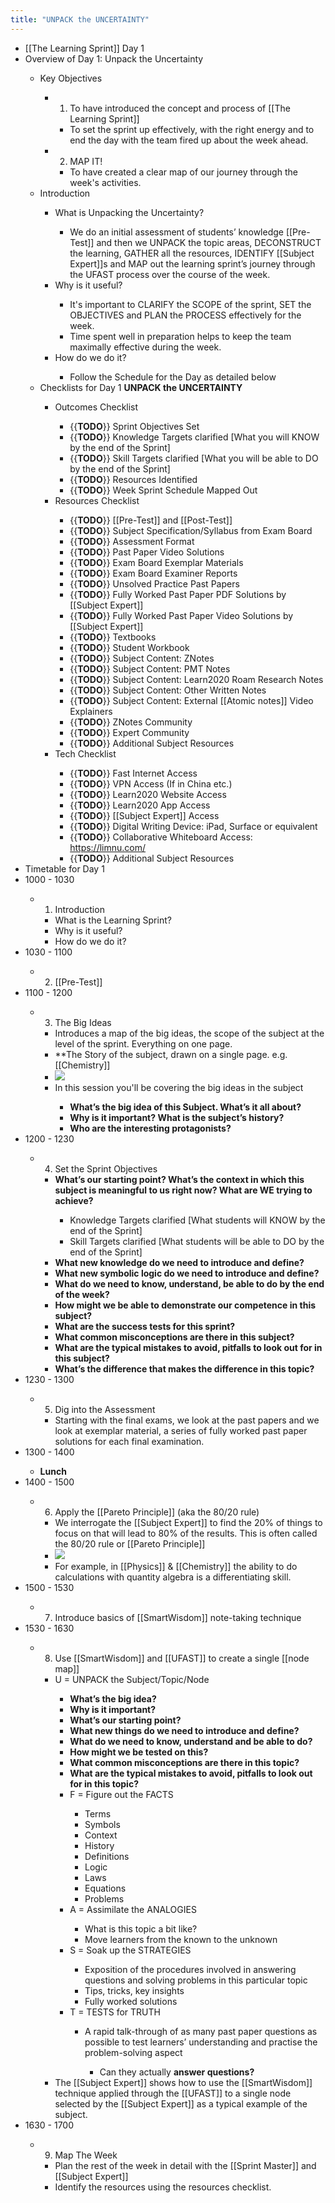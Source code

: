 ```yaml
---
title: "UNPACK the UNCERTAINTY"
---
```


- [[The Learning Sprint]] Day 1<span id='ex-jvU0Dk'/>
- Overview of Day 1: Unpack the Uncertainty<span id='I07RYqMRi'/>
    - Key Objectives<span id='FdM-Cczzi'/>
        - 1. To have introduced the concept and process of [[The Learning Sprint]]<span id='NePX5LBc2'/>
            - To set the sprint up effectively, with the right energy and to end the day with the team fired up about the week ahead.<span id='hTPRBQsQg'/>
        - 2. MAP IT!<span id='diQ_apClK'/>
            - To have created a clear map of our journey through the week's activities.<span id='0pMjgBF12'/>
    - Introduction<span id='eaYqLWsm3'/>
        - What is Unpacking the Uncertainty?<span id='yiTwtzSEW'/>
            - We do an initial assessment of students’ knowledge [[Pre-Test]] and then we UNPACK the topic areas, DECONSTRUCT the learning, GATHER all the resources, IDENTIFY [[Subject Expert]]s and MAP out the learning sprint’s journey through the UFAST process over the course of the week.<span id='zwuRLvjNl'/>
        - Why is it useful?<span id='-Q1dqL6NG'/>
            - It's important to CLARIFY the SCOPE of the sprint, SET the OBJECTIVES and PLAN the PROCESS effectively for the week.<span id='A9ElR0Vtk'/>
            - Time spent well in preparation helps to keep the team maximally effective during the week.<span id='DvXJguAX0'/>
        - How do we do it?<span id='Ghz2RGjyM'/>
            - Follow the Schedule for the Day as detailed below<span id='-RjuFkpOA'/>
    - Checklists for Day 1 **UNPACK the UNCERTAINTY**<span id='eFpMqXG4I'/>
        - Outcomes Checklist<span id='nvnwQiYaU'/>
            - {{**TODO**}} Sprint Objectives Set<span id='cMK_-Fky4'/>
            - {{**TODO**}} Knowledge Targets clarified [What you will KNOW by the end of the Sprint]<span id='P0_xyGq6T'/>
            - {{**TODO**}} Skill Targets clarified [What you will be able to DO by the end of the Sprint]<span id='EocOg3h0p'/>
            - {{**TODO**}} Resources Identified<span id='UE_8iokV2'/>
            - {{**TODO**}} Week Sprint Schedule Mapped Out<span id='yK58mby3x'/>
        - Resources Checklist<span id='ryZ2Iagti'/>
            - {{**TODO**}} [[Pre-Test]] and [[Post-Test]]<span id='QynUiYlX4'/>
            - {{**TODO**}} Subject Specification/Syllabus from Exam Board<span id='cLy2YPbbg'/>
            - {{**TODO**}} Assessment Format<span id='b_-kqWEba'/>
            - {{**TODO**}} Past Paper Video Solutions<span id='cfTFsfzHF'/>
            - {{**TODO**}} Exam Board Exemplar Materials<span id='ri_DlXkGC'/>
            - {{**TODO**}} Exam Board Examiner Reports<span id='BL5cU3hDN'/>
            - {{**TODO**}} Unsolved Practice Past Papers<span id='L7hOx8o60'/>
            - {{**TODO**}} Fully Worked Past Paper PDF Solutions by [[Subject Expert]]<span id='5dZC7WTUH'/>
            - {{**TODO**}} Fully Worked Past Paper Video Solutions by [[Subject Expert]]<span id='ScG3Jjlp7'/>
            - {{**TODO**}} Textbooks<span id='Oxmh8Btgc'/>
            - {{**TODO**}} Student Workbook<span id='bHaZq8cHR'/>
            - {{**TODO**}} Subject Content: ZNotes<span id='XzNv21_Ko'/>
            - {{**TODO**}} Subject Content: PMT Notes<span id='Z7vlW7dLo'/>
            - {{**TODO**}} Subject Content: Learn2020 Roam Research Notes<span id='C4SpP0TC7'/>
            - {{**TODO**}} Subject Content: Other Written Notes<span id='j0UAzRH43'/>
            - {{**TODO**}} Subject Content: External [[Atomic notes]] Video Explainers<span id='-Z3fXEFDo'/>
            - {{**TODO**}} ZNotes Community<span id='qkXiH_j8Z'/>
            - {{**TODO**}} Expert Community<span id='nEYOvin2v'/>
            - {{**TODO**}} Additional Subject Resources<span id='HNlCrjkXv'/>
        - Tech Checklist<span id='4HvTAkzVO'/>
            - {{**TODO**}} Fast Internet Access<span id='hEO36o9VX'/>
            - {{**TODO**}} VPN Access (If in China etc.)<span id='EBAw6UgOx'/>
            - {{**TODO**}} Learn2020 Website Access<span id='357KUIc0S'/>
            - {{**TODO**}} Learn2020 App Access<span id='vQsCw1Ogg'/>
            - {{**TODO**}} [[Subject Expert]] Access<span id='pqNQfvhyf'/>
            - {{**TODO**}} Digital Writing Device: iPad, Surface or equivalent<span id='5DZqMx6l1'/>
            - {{**TODO**}} Collaborative Whiteboard Access: https://limnu.com/<span id='3k_4El4j-'/>
            - {{**TODO**}} Additional Subject Resources<span id='LrPLLlyvy'/>
- Timetable for Day 1<span id='Ec6EOKJ9z'/>
- 1000 - 1030<span id='iu83AXYh_'/>
    - 1. Introduction<span id='8F4j2291v'/>
        - What is the Learning Sprint?<span id='oMAeH2TvV'/>
        - Why is it useful?<span id='MYgUB4XHm'/>
        - How do we do it?<span id='Lx_Gz3Kj6'/>
- 1030 - 1100<span id='iOwTvno-L'/>
    - 2. [[Pre-Test]]<span id='tiyLeBder'/>
- 1100 - 1200<span id='xc2SOO2Co'/>
    - 3. The Big Ideas<span id='iBidACqJv'/>
        - Introduces a map of the big ideas, the scope of the subject at the level of the sprint. Everything on one page.<span id='fzUFlTD9d'/>
        - **The Story of the subject, drawn on a single page. e.g. [[Chemistry]]<span id='rmsa3Lupq'/>
        - ![](https://firebasestorage.googleapis.com/v0/b/firescript-577a2.appspot.com/o/imgs%2Fapp%2FLearn2020zettelkasten%2FmLCGsA8vmI.jpg?alt=media&token=d22bb8d0-9300-477a-ba80-a271a92d791d)<span id='KEuWYMOIv'/>
        - In this session you'll be covering the big ideas in the subject<span id='qWP-tcgK2'/>
            - **What’s the big idea of this Subject. What’s it all about?**<span id='Y3WTWPP-B'/>
            - **Why is it important? What is the subject’s history?**<span id='5HOHT40Gn'/>
            - **Who are the interesting protagonists?**<span id='py7c2iofD'/>
- 1200 - 1230<span id='_KvPvKz4Z'/>
    - 4. Set the Sprint Objectives<span id='CZHfVtjdI'/>
        - **What’s our starting point? What’s the context in which this subject is meaningful to us right now? What are WE trying to achieve?**<span id='YLZPuAD47'/>
            - Knowledge Targets clarified [What students will KNOW by the end of the Sprint]<span id='NbNy3bp3D'/>
            - Skill Targets clarified [What students will be able to DO by the end of the Sprint]<span id='K5htoo5o5'/>
        - **What new knowledge do we need to introduce and define?**<span id='y6CtHUIYK'/>
        - **What new symbolic logic do we need to introduce and define?**<span id='x_bLtAI90'/>
        - **What do we need to know, understand, be able to do by the end of the week?**<span id='Pg-Nd1lB7'/>
        - **How might we be able to demonstrate our competence in this subject?**<span id='rtV-NL07w'/>
        - **What are the success tests for this sprint?**<span id='sqaNz0Nxw'/>
        - **What common misconceptions are there in this subject?**<span id='8cvazq68V'/>
        - **What are the typical mistakes to avoid, pitfalls to look out for in this subject?**<span id='deZyNvkEu'/>
        - **What’s the difference that makes the difference in this topic?**<span id='gS4vlJgAi'/>
- 1230 - 1300<span id='8sZ6pxUvz'/>
    - 5. Dig into the Assessment<span id='ZsZW9gtIV'/>
        - Starting with the final exams, we look at the past papers and we look at exemplar material, a series of fully worked past paper solutions for each final examination.<span id='HSAX5NVDD'/>
- 1300 - 1400<span id='zmZmKp8KT'/>
    - **Lunch**<span id='PKKkT-y67'/>
- 1400 - 1500<span id='9eM9Dot8q'/>
    - 6. Apply the [[Pareto Principle]] (aka the 80/20 rule)<span id='pZ0ja8e-E'/>
        - We interrogate the [[Subject Expert]] to find the 20% of things to focus on that will lead to 80% of the results. This is often called the 80/20 rule or [[Pareto Principle]]<span id='6WIyVJvvv'/>
        - ![](https://firebasestorage.googleapis.com/v0/b/firescript-577a2.appspot.com/o/imgs%2Fapp%2FLearn2020zettelkasten%2F3-i7BeietU.jpg?alt=media&token=7e872f04-173f-41d2-ac3d-739d9a93dce4)<span id='ccEctzH8J'/>
        - For example, in [[Physics]] & [[Chemistry]] the ability to do calculations with quantity algebra is a differentiating skill.<span id='GngTz447Q'/>
- 1500 - 1530<span id='7gvdfx6AD'/>
    - 7. Introduce basics of [[SmartWisdom]] note-taking technique<span id='dVkNzG_2R'/>
- 1530 - 1630<span id='Zw_abm4wS'/>
    - 8. Use [[SmartWisdom]] and [[UFAST]] to create a single [[node map]]<span id='crhc4akb1'/>
        - U = UNPACK the Subject/Topic/Node<span id='Mb589wNsO'/>
            - **What’s the big idea?**<span id='C_8L65QBU'/>
            - **Why is it important?**<span id='VHSp6Bdm8'/>
            - **What’s our starting point?**<span id='zM8cakTQN'/>
            - **What new things do we need to introduce and define?**<span id='uQMMipb7-'/>
            - **What do we need to know, understand and be able to do?**<span id='9zLD7S-IW'/>
            - **How might we be tested on this?**<span id='qbbvWjHWF'/>
            - **What common misconceptions are there in this topic?**<span id='EzzquRH7p'/>
            - **What are the typical mistakes to avoid, pitfalls to look out for in this topic?**<span id='yoLEeFkr_'/>
            - F = Figure out the FACTS<span id='PlEyoDQIh'/>
                - Terms<span id='povu1VPLG'/>
                - Symbols<span id='81cazro6X'/>
                - Context<span id='LHbJ2D6Qq'/>
                - History<span id='rSRLUWjmq'/>
                - Definitions<span id='yA5uuL5B8'/>
                - Logic<span id='yGL2TUxxu'/>
                - Laws<span id='4d1OWn294'/>
                - Equations<span id='KzxLKIlH5'/>
                - Problems<span id='riSiYQjxM'/>
            - A = Assimilate the ANALOGIES<span id='SnasdPv8v'/>
                - What is this topic a bit like?<span id='wHQWZvofu'/>
                - Move learners from the known to the unknown<span id='FTqBolZNk'/>
            - S = Soak up the STRATEGIES<span id='Di49o9N3i'/>
                - Exposition of the procedures involved in answering questions and solving problems in this particular topic<span id='hv4xZMR2i'/>
                - Tips, tricks, key insights<span id='JjWghxvvw'/>
                - Fully worked solutions<span id='In8MmNhmp'/>
            - T = TESTS for TRUTH<span id='FI3isUJn1'/>
                - A rapid talk-through of as many past paper questions as possible to test learners’ understanding and practise the problem-solving aspect<span id='Sxxp9gIFG'/>
                    - Can they actually **answer questions?**<span id='sjw0EjlJT'/>
        - The [[Subject Expert]] shows how to use the [[SmartWisdom]] technique applied through the [[UFAST]] to a single node selected by the [[Subject Expert]] as a typical example of the subject.<span id='BjpnA1arK'/>
- 1630 - 1700<span id='HTJHmHxY-'/>
    - 9. Map The Week<span id='S2S9vlmdP'/>
        - Plan the rest of the week in detail with the [[Sprint Master]] and [[Subject Expert]]<span id='-TwiqKzKL'/>
        - Identify the resources using the resources checklist.<span id='EhvaiHPvk'/>

